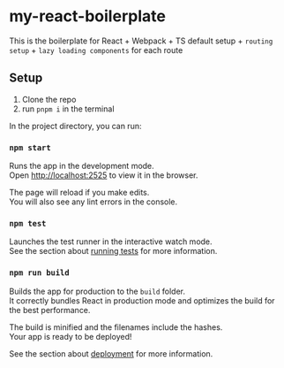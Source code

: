 # my-react-boilerplate
This is the boilerplate for React + Webpack + TS default setup + 
`routing setup` + 
`lazy loading components` for each route

## Setup
1. Clone the repo
2. run `pnpm i` in the terminal 


In the project directory, you can run:

### `npm start`

Runs the app in the development mode.\
Open [http://localhost:2525](http://localhost:2525) to view it in the browser.

The page will reload if you make edits.\
You will also see any lint errors in the console.

### `npm test`

Launches the test runner in the interactive watch mode.\
See the section about [running tests](https://facebook.github.io/create-react-app/docs/running-tests) for more information.

### `npm run build`

Builds the app for production to the `build` folder.\
It correctly bundles React in production mode and optimizes the build for the best performance.

The build is minified and the filenames include the hashes.\
Your app is ready to be deployed!

See the section about [deployment](https://facebook.github.io/create-react-app/docs/deployment) for more information.
